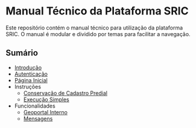 # Manual Técnico da Plataforma SRIC

Este repositório contém o manual técnico para utilização da plataforma SRIC. O manual é modular e dividido por temas para facilitar a navegação.

## Sumário
- [Introdução](Manual_SRIC/introducao.md)
- [Autenticação](Manual_SRIC/autenticacao.md)
- [Página Inicial](Manual_SRIC/pagina-inicial.md)
- Instruções
  - [Conservação de Cadastro Predial](Manual_SRIC/instrucoes/conservacao.md)
  - [Execução Simples](Manual_SRIC/instrucoes/execucao-simples.md)
- Funcionalidades
  - [Geoportal Interno](Manual_SRIC/funcionalidades/geoportal.md)
  - [Mensagens](Manual_SRIC/funcionalidades/mensagens.md)
